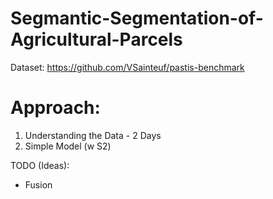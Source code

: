 # Segmantic-Segmentation-of-Agricultural-Parcels

Dataset: https://github.com/VSainteuf/pastis-benchmark 

# Approach:
1. Understanding the Data - 2 Days 
2. Simple Model (w S2)

TODO (Ideas):<br>
- Fusion

